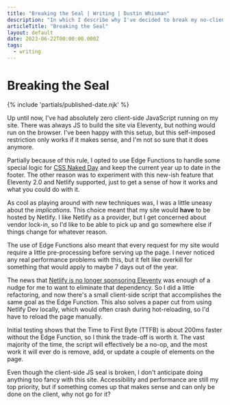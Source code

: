 ```yaml
---
title: "Breaking the Seal | Writing | Dustin Whisman"
description: "In which I describe why I've decided to break my no-client-side JavaScript rule for this site."
articleTitle: "Breaking the Seal"
layout: default
date: 2023-06-22T00:00:00.000Z
tags:
  - writing
---
```


# Breaking the Seal

{% include 'partials/published-date.njk' %}

Up until now, I've had absolutely zero client-side JavaScript running on my site. There was always JS to build the site via Eleventy, but nothing would run on the browser. I've been happy with this setup, but this self-imposed restriction only works if it makes sense, and I'm not so sure that it does anymore.

Partially because of this rule, I opted to use Edge Functions to handle some special logic for [CSS Naked Day](/writing/css-naked-day-2023) and keep the current year up to date in the footer. The other reason was to experiment with this new-ish feature that Eleventy 2.0 and Netlify supported, just to get a sense of how it works and what you could do with it.

As cool as playing around with new techniques was, I was a little uneasy about the _implications_. This choice meant that my site would **have** to be hosted by Netlify. I like Netlify as a provider, but I get concerned about vendor lock-in, so I'd like to be able to pick up and go somewhere else if things change for whatever reason.

The use of Edge Functions also meant that every request for my site would require a little pre-processing before serving up the page. I never noticed any real performance problems with this, but it felt like overkill for something that would apply to maybe 7 days out of the year.

The news that [Netlify is no longer sponsoring Eleventy](https://www.zachleat.com/web/eleventy-side-project/) was enough of a nudge for me to want to eliminate that dependency. So I did a little refactoring, and now there's a small client-side script that accomplishes the same goal as the Edge Function. This also solves a paper cut from using Netlify Dev locally, which would often crash during hot-reloading, so I'd have to reload the page manually.

Initial testing shows that the Time to First Byte (TTFB) is about 200ms faster without the Edge Function, so I think the trade-off is worth it. The vast majority of the time, the script will effectively be a no-op, and the most work it will ever do is remove, add, or update a couple of elements on the page.

Even though the client-side JS seal is broken, I don't anticipate doing anything too fancy with this site. Accessibility and performance are still my top priority, but if something comes up that makes sense and can only be done on the client, why not go for it?
